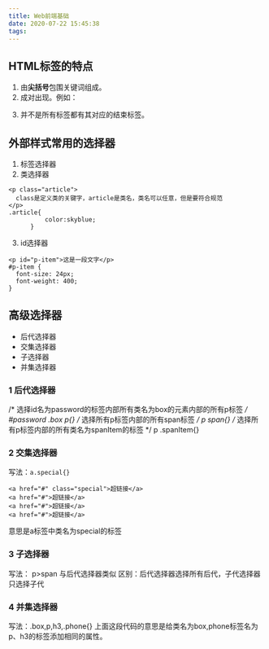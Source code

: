 ```yaml
---
title: Web前端基础
date: 2020-07-22 15:45:38
tags:
---
```

## HTML标签的特点

1. 由**尖括号**包围关键词组成。
2. 成对出现。例如： <p>  </p>
3. 并不是所有标签都有其对应的结束标签。

## 外部样式常用的选择器
1. 标签选择器
2. 类选择器
````
<p class="article">
  class是定义类的关键字，article是类名，类名可以任意，但是要符合规范
</p>
.article{
          color:skyblue;
      }
````
3. id选择器
````
<p id="p-item">这是一段文字</p>
#p-item {
  font-size: 24px;
  font-weight: 400;
}
````

## 高级选择器
* 后代选择器
* 交集选择器
* 子选择器
* 并集选择器
### 1 后代选择器
/* 选择id名为password的标签内部所有类名为box的元素内部的所有p标签 */
#password .box p{}
/* 选择所有p标签内部的所有span标签 */
p span{}
/* 选择所有p标签内部的所有类名为spanItem的标签 */
p .spanItem{}
### 2 交集选择器
写法：`a.special{}`
````
<a href="#" class="special">超链接</a>
<a href="#">超链接</a>
<a href="#">超链接</a>
<a href="#">超链接</a>
````
意思是a标签中类名为special的标签

### 3 子选择器
写法： p>span
与后代选择器类似
区别：后代选择器选择所有后代，子代选择器只选择子代

### 4 并集选择器
写法：.box,p,h3,.phone{}
上面这段代码的意思是给类名为box,phone标签名为p、h3的标签添加相同的属性。